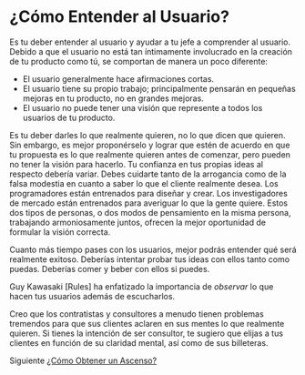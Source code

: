 # ¿Cómo Entender al Usuario?
[//]: # (Version:1.0.0)
Es tu deber entender al usuario y ayudar a tu jefe a comprender al usuario. Debido a que el usuario no está tan íntimamente involucrado en la creación de tu producto como tú, se comportan de manera un poco diferente:

- El usuario generalmente hace afirmaciones cortas.
- El usuario tiene su propio trabajo; principalmente pensarán en pequeñas mejoras en tu producto, no en grandes mejoras.
- El usuario no puede tener una visión que represente a todos los usuarios de tu producto.

Es tu deber darles lo que realmente quieren, no lo que dicen que quieren. Sin embargo, es mejor proponérselo y lograr que estén de acuerdo en que tu propuesta es lo que realmente quieren antes de comenzar, pero pueden no tener la visión para hacerlo. Tu confianza en tus propias ideas al respecto debería variar. Debes cuidarte tanto de la arrogancia como de la falsa modestia en cuanto a saber lo que el cliente realmente desea. Los programadores están entrenados para diseñar y crear. Los investigadores de mercado están entrenados para averiguar lo que la gente quiere. Estos dos tipos de personas, o dos modos de pensamiento en la misma persona, trabajando armoniosamente juntos, ofrecen la mejor oportunidad de formular la visión correcta.

Cuanto más tiempo pases con los usuarios, mejor podrás entender qué será realmente exitoso. Deberías intentar probar tus ideas con ellos tanto como puedas. Deberías comer y beber con ellos si puedes.

Guy Kawasaki [Rules] ha enfatizado la importancia de *observar* lo que hacen tus usuarios además de escucharlos.

Creo que los contratistas y consultores a menudo tienen problemas tremendos para que sus clientes aclaren en sus mentes lo que realmente quieren. Si tienes la intención de ser consultor, te sugiero que elijas a tus clientes en función de su claridad mental, así como de sus billeteras.

Siguiente [¿Cómo Obtener un Ascenso?](03-How-to-Get-a-Promotion.md)
